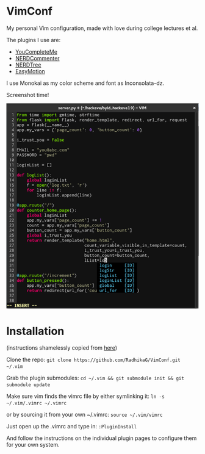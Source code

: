 # VimConf
My personal Vim configuration, made with love during college lectures et al.

The plugins I use are:
* [YouCompleteMe](https://github.com/Valloric/YouCompleteMe)
* [NERDCommenter](https://github.com/scrooloose/nerdcommenter)
* [NERDTree](https://github.com/scrooloose/nerdtree)
* [EasyMotion](https://github.com/easymotion/vim-easymotion)

I use Monokai as my color scheme and font as Inconsolata-dz.

Screenshot time!

![screenshot](https://raw.githubusercontent.com/RadhikaG/VimConf/master/screenshot.png)

# Installation
(instructions shamelessly copied from [here](https://github.com/scrooloose/vimfiles#installation))

Clone the repo: 
`git clone https://github.com/RadhikaG/VimConf.git ~/.vim`

Grab the plugin submodules: 
`cd ~/.vim && git submodule init && git submodule update`

Make sure vim finds the vimrc file by either symlinking it: 
`ln -s ~/.vim/.vimrc ~/.vimrc`

or by sourcing it from your own ~/.vimrc: 
`source ~/.vim/vimrc`

Just open up the .vimrc and type in: `:PluginInstall`

And follow the instructions on the individual plugin pages to configure them for your own system.
